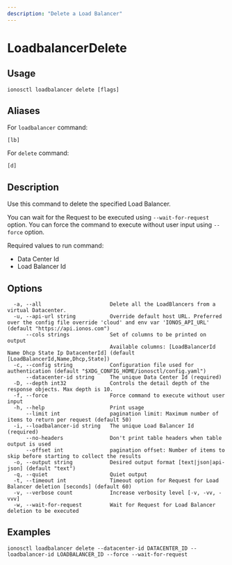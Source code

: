 ```yaml
---
description: "Delete a Load Balancer"
---
```


# LoadbalancerDelete

## Usage

```text
ionosctl loadbalancer delete [flags]
```

## Aliases

For `loadbalancer` command:

```text
[lb]
```

For `delete` command:

```text
[d]
```

## Description

Use this command to delete the specified Load Balancer.

You can wait for the Request to be executed using `--wait-for-request` option. You can force the command to execute without user input using `--force` option.

Required values to run command:

* Data Center Id
* Load Balancer Id

## Options

```text
  -a, --all                      Delete all the LoadBlancers from a virtual Datacenter.
  -u, --api-url string           Override default host URL. Preferred over the config file override 'cloud' and env var 'IONOS_API_URL' (default "https://api.ionos.com")
      --cols strings             Set of columns to be printed on output 
                                 Available columns: [LoadBalancerId Name Dhcp State Ip DatacenterId] (default [LoadBalancerId,Name,Dhcp,State])
  -c, --config string            Configuration file used for authentication (default "$XDG_CONFIG_HOME/ionosctl/config.yaml")
      --datacenter-id string     The unique Data Center Id (required)
  -D, --depth int32              Controls the detail depth of the response objects. Max depth is 10.
  -f, --force                    Force command to execute without user input
  -h, --help                     Print usage
      --limit int                pagination limit: Maximum number of items to return per request (default 50)
  -i, --loadbalancer-id string   The unique Load Balancer Id (required)
      --no-headers               Don't print table headers when table output is used
      --offset int               pagination offset: Number of items to skip before starting to collect the results
  -o, --output string            Desired output format [text|json|api-json] (default "text")
  -q, --quiet                    Quiet output
  -t, --timeout int              Timeout option for Request for Load Balancer deletion [seconds] (default 60)
  -v, --verbose count            Increase verbosity level [-v, -vv, -vvv]
  -w, --wait-for-request         Wait for Request for Load Balancer deletion to be executed
```

## Examples

```text
ionosctl loadbalancer delete --datacenter-id DATACENTER_ID --loadbalancer-id LOADBALANCER_ID --force --wait-for-request
```

